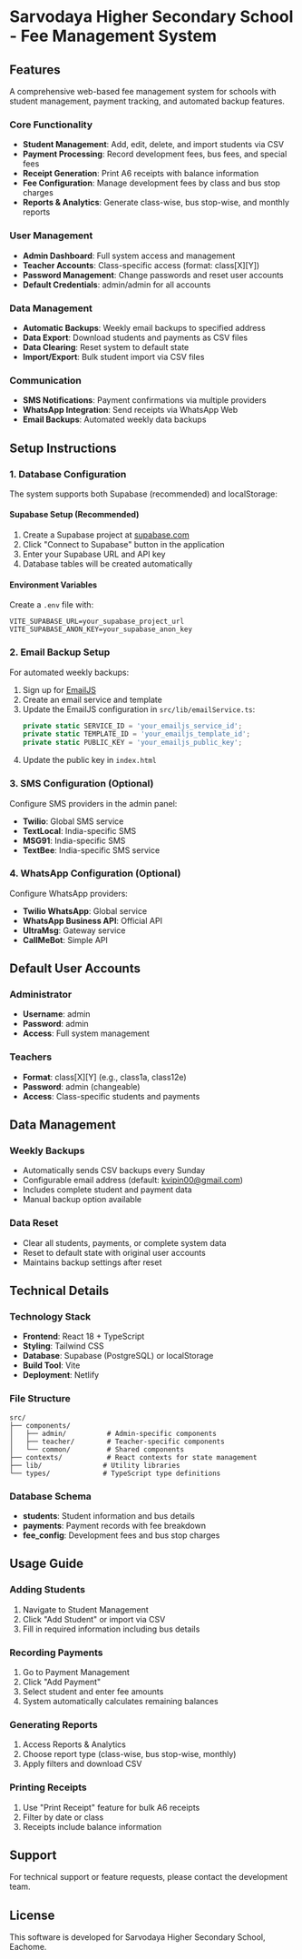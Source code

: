 # Sarvodaya Higher Secondary School - Fee Management System

## Features
A comprehensive web-based fee management system for schools with student management, payment tracking, and automated backup features.
### Core Functionality
- **Student Management**: Add, edit, delete, and import students via CSV
- **Payment Processing**: Record development fees, bus fees, and special fees
- **Receipt Generation**: Print A6 receipts with balance information
- **Fee Configuration**: Manage development fees by class and bus stop charges
- **Reports & Analytics**: Generate class-wise, bus stop-wise, and monthly reports
### User Management
- **Admin Dashboard**: Full system access and management
- **Teacher Accounts**: Class-specific access (format: class[X][Y])
- **Password Management**: Change passwords and reset user accounts
- **Default Credentials**: admin/admin for all accounts
### Data Management
- **Automatic Backups**: Weekly email backups to specified address
- **Data Export**: Download students and payments as CSV files
- **Data Clearing**: Reset system to default state
- **Import/Export**: Bulk student import via CSV files
### Communication
- **SMS Notifications**: Payment confirmations via multiple providers
- **WhatsApp Integration**: Send receipts via WhatsApp Web
- **Email Backups**: Automated weekly data backups
## Setup Instructions
### 1. Database Configuration
The system supports both Supabase (recommended) and localStorage:
#### Supabase Setup (Recommended)
1. Create a Supabase project at [supabase.com](https://supabase.com)
2. Click "Connect to Supabase" button in the application
3. Enter your Supabase URL and API key
4. Database tables will be created automatically
#### Environment Variables
Create a `.env` file with:
```
VITE_SUPABASE_URL=your_supabase_project_url
VITE_SUPABASE_ANON_KEY=your_supabase_anon_key
```
### 2. Email Backup Setup
For automated weekly backups:
1. Sign up for [EmailJS](https://www.emailjs.com/)
2. Create an email service and template
3. Update the EmailJS configuration in `src/lib/emailService.ts`:
   ```javascript
   private static SERVICE_ID = 'your_emailjs_service_id';
   private static TEMPLATE_ID = 'your_emailjs_template_id';
   private static PUBLIC_KEY = 'your_emailjs_public_key';
   ```
4. Update the public key in `index.html`
### 3. SMS Configuration (Optional)
Configure SMS providers in the admin panel:
- **Twilio**: Global SMS service
- **TextLocal**: India-specific SMS
- **MSG91**: India-specific SMS
- **TextBee**: India-specific SMS service
### 4. WhatsApp Configuration (Optional)
Configure WhatsApp providers:
- **Twilio WhatsApp**: Global service
- **WhatsApp Business API**: Official API
- **UltraMsg**: Gateway service
- **CallMeBot**: Simple API
## Default User Accounts
### Administrator
- **Username**: admin
- **Password**: admin
- **Access**: Full system management
### Teachers
- **Format**: class[X][Y] (e.g., class1a, class12e)
- **Password**: admin (changeable)
- **Access**: Class-specific students and payments
## Data Management
### Weekly Backups
- Automatically sends CSV backups every Sunday
- Configurable email address (default: kvipin00@gmail.com)
- Includes complete student and payment data
- Manual backup option available
### Data Reset
- Clear all students, payments, or complete system data
- Reset to default state with original user accounts
- Maintains backup settings after reset
## Technical Details
### Technology Stack
- **Frontend**: React 18 + TypeScript
- **Styling**: Tailwind CSS
- **Database**: Supabase (PostgreSQL) or localStorage
- **Build Tool**: Vite
- **Deployment**: Netlify
### File Structure
```
src/
├── components/
│   ├── admin/          # Admin-specific components
│   ├── teacher/        # Teacher-specific components
│   └── common/         # Shared components
├── contexts/           # React contexts for state management
├── lib/               # Utility libraries
└── types/             # TypeScript type definitions
```
### Database Schema
- **students**: Student information and bus details
- **payments**: Payment records with fee breakdown
- **fee_config**: Development fees and bus stop charges
## Usage Guide
### Adding Students
1. Navigate to Student Management
2. Click "Add Student" or import via CSV
3. Fill in required information including bus details
### Recording Payments
1. Go to Payment Management
2. Click "Add Payment"
3. Select student and enter fee amounts
4. System automatically calculates remaining balances
### Generating Reports
1. Access Reports & Analytics
2. Choose report type (class-wise, bus stop-wise, monthly)
3. Apply filters and download CSV
### Printing Receipts
1. Use "Print Receipt" feature for bulk A6 receipts
2. Filter by date or class
3. Receipts include balance information
## Support
For technical support or feature requests, please contact the development team.
## License
This software is developed for Sarvodaya Higher Secondary School, Eachome.